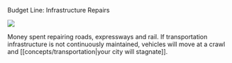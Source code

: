 Budget Line: Infrastructure Repairs

![](docs/images/road-repairs.png)

Money spent repairing roads, expressways and rail. If transportation infrastructure is not continuously maintained, vehicles will move at a crawl and [[concepts/transportation|your city will stagnate]].

